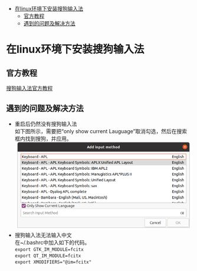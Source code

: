 - [在linux环境下安装搜狗输入法](#在linux环境下安装搜狗输入法)
  - [官方教程](#官方教程)
  - [遇到的问题及解决方法](#遇到的问题及解决方法)
# 在linux环境下安装搜狗输入法  
## 官方教程  
[搜狗输入法官方教程](https://shurufa.sogou.com/linux/guide)  
## 遇到的问题及解决方法  
- 重启后仍然没有搜狗输入法  
如下图所示，需要把“only show current Lauguage”取消勾选，然后在搜索框内找到搜狗，并应用。  
![fcitx未应用搜狗](../image/sougou1.png)  
- 搜狗输入法无法输入中文  
在~/.bashrc中加入如下的代码。  
`export GTK_IM_MODULE=fcitx`  
`export QT_IM_MODULE=fcitx`  
`export XMODIFIERS="@im=fcitx"`